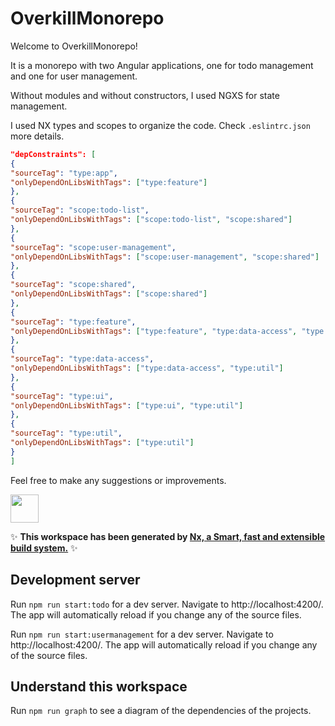 # OverkillMonorepo

Welcome to OverkillMonorepo!

It is a monorepo with two Angular applications, one for todo management and one for user management.

Without modules and without constructors, I used NGXS for state management.

I used NX types and scopes to organize the code. Check `.eslintrc.json` more details.

```json
"depConstraints": [
{
"sourceTag": "type:app",
"onlyDependOnLibsWithTags": ["type:feature"]
},
{
"sourceTag": "scope:todo-list",
"onlyDependOnLibsWithTags": ["scope:todo-list", "scope:shared"]
},
{
"sourceTag": "scope:user-management",
"onlyDependOnLibsWithTags": ["scope:user-management", "scope:shared"]
},
{
"sourceTag": "scope:shared",
"onlyDependOnLibsWithTags": ["scope:shared"]
},
{
"sourceTag": "type:feature",
"onlyDependOnLibsWithTags": ["type:feature", "type:data-access", "type:ui", "type:util"]
},
{
"sourceTag": "type:data-access",
"onlyDependOnLibsWithTags": ["type:data-access", "type:util"]
},
{
"sourceTag": "type:ui",
"onlyDependOnLibsWithTags": ["type:ui", "type:util"]
},
{
"sourceTag": "type:util",
"onlyDependOnLibsWithTags": ["type:util"]
}
]
```

Feel free to make any suggestions or improvements.

<a alt="Nx logo" href="https://nx.dev" target="_blank" rel="noreferrer"><img src="https://raw.githubusercontent.com/nrwl/nx/master/images/nx-logo.png" width="45"></a>

✨ **This workspace has been generated by [Nx, a Smart, fast and extensible build system.](https://nx.dev)** ✨

## Development server

Run `npm run start:todo` for a dev server. Navigate to http://localhost:4200/. The app will automatically reload if you
change any of the source files.

Run `npm run start:usermanagement` for a dev server. Navigate to http://localhost:4200/. The app will automatically
reload if
you change any of the source files.

## Understand this workspace

Run `npm run graph` to see a diagram of the dependencies of the projects.
